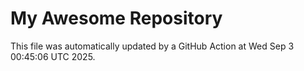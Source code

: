 # My Awesome Repository

This file was automatically updated by a GitHub Action at Wed Sep  3 00:45:06 UTC 2025.
